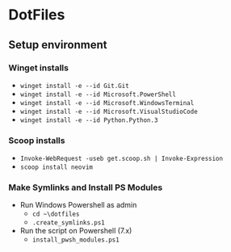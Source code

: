 # DotFiles

## Setup environment
### Winget installs
- `winget install -e --id Git.Git`
- `winget install -e --id Microsoft.PowerShell`
- `winget install -e --id Microsoft.WindowsTerminal`
- `winget install -e --id Microsoft.VisualStudioCode`
- `winget install -e --id Python.Python.3`

### Scoop installs
- `Invoke-WebRequest -useb get.scoop.sh | Invoke-Expression`
- `scoop install neovim`

### Make Symlinks and Install PS Modules
- Run Windows Powershell as admin
	- `cd ~\dotfiles`
	- `.create_symlinks.ps1`
- Run the script on Powershell (7.x)
	- `install_pwsh_modules.ps1`
